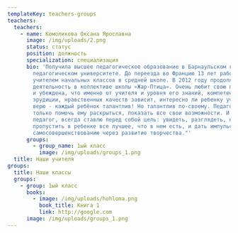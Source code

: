 ```yaml
---
templateKey: teachers-groups
teachers:
  teachers:
    - name: Комоликова Оксана Ярославна
      image: /img/uploads/2.png
      status: статус
      position: должность
      specialization: специализация
      bio: 'Получила высшее педагогическое образование в Барнаульском государственном
        педагогическом университете. До переезда во Францию 13 лет работала
        учителем начальных классов в средней школе. В 2012 году продолжила свою
        деятельность в коллективе школы «Жар-Птица». Очень любит свою профессию
        и убеждена, что именно от учителя и уровня его знаний, компетентности,
        эрудиции, нравственных качеств зависит, интересно ли ребенку учиться. "Я
        верю - каждый ребёнок талантлив! Но талантлив по-своему. Педагогу надо
        только помочь ему раскрыться, показать все свои возможности. И я, как
        педагог, всегда ставлю перед собой цель: увидеть, разглядеть, не
        пропустить в ребенке все лучшее, что в нем есть, и дать импульс к
        самосовершенствованию через развитие творчества."'
      groups:
        - group_name: 1ый класс
          image: /img/uploads/groups_1.png
  title: Наши учителя
groups:
  title: Наши классы
  groups:
    - group: 1ый класс
      books:
        - image: /img/uploads/hohloma.png
          book_title: Книга 1
          link: http://google.com
      image: /img/uploads/groups_1.png
---
```

